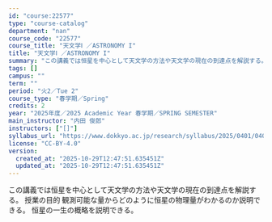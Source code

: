 ```yaml
---
id: "course:22577"
type: "course-catalog"
department: "nan"
course_code: "22577"
course_title: "天文学Ⅰ ／ASTRONOMY I"
title: "天文学Ⅰ ／ASTRONOMY I"
summary: "この講義では恒星を中心として天文学の方法や天文学の現在の到達点を解説する。 授業の目的 観測可能な量からどのように恒星の物理量がわかるのか説明できる。 恒星の一生の概略を説明できる。"
tags: []
campus: ""
term: ""
period: "火2／Tue 2"
course_type: "春学期／Spring"
credits: 2
year: "2025年度／2025 Academic Year 春学期／SPRING SEMESTER"
main_instructor: "内田 俊郎"
instructors: ["[]"]
syllabus_url: "https://www.dokkyo.ac.jp/research/syllabus/2025/0401/0401_22577_ja_JP.html"
license: "CC-BY-4.0"
version:
  created_at: "2025-10-29T12:47:51.635451Z"
  updated_at: "2025-10-29T12:47:51.635451Z"
---
```

この講義では恒星を中心として天文学の方法や天文学の現在の到達点を解説する。 授業の目的 観測可能な量からどのように恒星の物理量がわかるのか説明できる。 恒星の一生の概略を説明できる。
